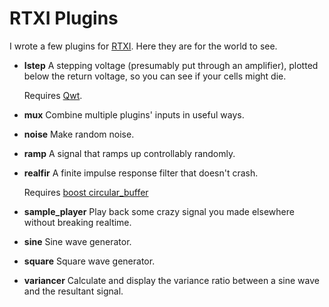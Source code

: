 RTXI Plugins
============

I wrote a few plugins for [RTXI](http://rtxi.org). Here they are for the world to see.

  * **Istep**
    A stepping voltage (presumably put through an amplifier), plotted below 
    the return voltage, so you can see if your cells might die.
    
    Requires [Qwt](http://qwt.sourceforge.net/).
  
  * **mux**
    Combine multiple plugins' inputs in useful ways.
  
  * **noise**
    Make random noise.
  
  * **ramp**
    A signal that ramps up controllably randomly.
  
  * **realfir**
    A finite impulse response filter that doesn't crash.
    
    Requires [boost circular_buffer](http://www.boost.org/doc/libs/1_40_0/libs/circular_buffer/doc/circular_buffer.html)
  
  * **sample_player**
    Play back some crazy signal you made elsewhere without breaking realtime.
  
  * **sine**
    Sine wave generator.
  
  * **square**
    Square wave generator.
  
  * **variancer**
    Calculate and display the variance ratio between a sine wave and the 
    resultant signal.
